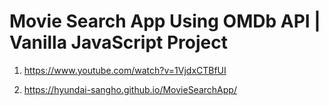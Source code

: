 # Movie Search App Using OMDb API | Vanilla JavaScript Project

1. <https://www.youtube.com/watch?v=1VjdxCTBfUI>

2. <https://hyundai-sangho.github.io/MovieSearchApp/>
